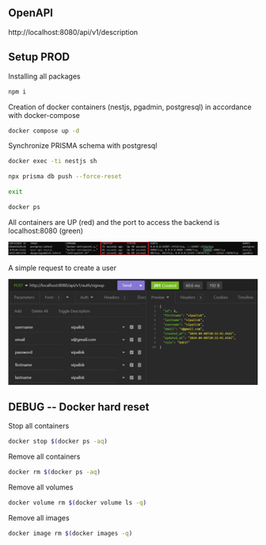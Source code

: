 ## OpenAPI

http://localhost:8080/api/v1/description

## Setup PROD

Installing all packages

```bash
npm i
```

Creation of docker containers (nestjs, pgadmin, postgresql) in accordance with
docker-compose

```bash
docker compose up -d
```

Synchronize PRISMA schema with postgresql

```bash
docker exec -ti nestjs sh
```

```bash
npx prisma db push --force-reset
```

```bash
exit
```

```bash
docker ps
```

All containers are UP (red) and the port to access the backend is localhost:8080
(green)

![docker](/docs/docker.png)

A simple request to create a user

![signup](/docs/signup.png)

## DEBUG -- Docker hard reset

Stop all containers

```bash
docker stop $(docker ps -aq)
```

Remove all containers

```bash
docker rm $(docker ps -aq)
```

Remove all volumes

```bash
docker volume rm $(docker volume ls -q)
```

Remove all images

```bash
docker image rm $(docker images -q)
```
